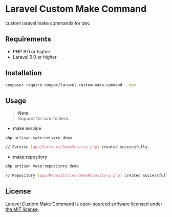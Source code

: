 # Laravel Custom Make Command

custom laravel make commands for dev.

## Requirements

- PHP 8.0 or higher
- Laravel 9.0 or higher

## Installation

```bash
composer require cooper/laravel-custom-make-command --dev
```

## Usage

> **Note**  
> Support for sub-folders. 

* make:service

```bash
php artisan make:service demo 

// Service [app/Services/DemoService.php] created successfully.
```

* make:repository

```bash
php artisan make:repository demo

// Repository [app/Repositories/DemoRepository.php] created successfully.
```

## License

Laravel Custom Make Command is open-sourced software licensed under [the MIT license](LICENSE.md).